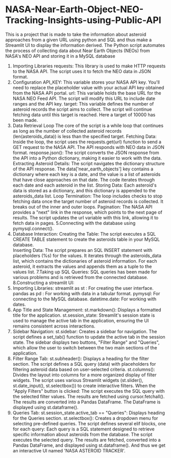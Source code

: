 # NASA-Near-Earth-Object-NEO-Tracking-Insights-using-Public-API
This is a project that is made to take the information about asteroid approaches from a given URL using python and SQL and thus make a Streamlit UI to display the information derived.
The Python script automates the process of collecting data about Near Earth Objects (NEOs) from NASA's NEO API and storing it in a MySQL database
1. Importing Libraries
requests: This library is used to make HTTP requests to the NASA API. The script uses it to fetch the NEO data in JSON format.
2. Configuration
API_KEY:  This variable stores your NASA API key.  You'll need to replace the placeholder value with your actual API key obtained from the NASA API portal.
url: This variable holds the base URL for the NASA NEO Feed API.  The script will modify this URL to include date ranges and the API key.
target: This variable defines the number of asteroid records the script aims to collect. The script will continue fetching data until this target is reached.
Here a target of 10000 has been made.
4. Data Retrieval Loop
The core of the script is a while loop that continues as long as the number of collected asteroid records (len(asteroids_data)) is less than the specified target.
Fetching Data:
Inside the loop, the script uses the requests.get(url) function to send a GET request to the NASA API.  The API responds with NEO data in JSON format.
response.json():  The script converts the JSON response from the API into a Python dictionary, making it easier to work with the data.
Extracting Asteroid Details:
The script navigates the dictionary structure of the API response.  The  data['near_earth_objects']  key contains a dictionary where each key is a date, and the value is a list of asteroids that have close approaches on that date.
The code iterates through each date and each asteroid in the list.
Storing Data:
Each asteroid's data is stored as a dictionary, and this dictionary is appended to the asteroids_data list.
Loop Termination:
The loop includes checks to stop fetching data once the target number of asteroid records is collected.  It breaks out of the inner and outer loops.
Pagination:
 The NASA API provides a "next" link in the response, which points to the next page of results. The script updates the url variable with this link, allowing it to fetch data in pages.
5.Connecting with the database using pymysql.connect().
6. Database Interaction:
Creating the Table:
The script executes a SQL CREATE TABLE statement to create the asteroids table in your MySQL database.  
Inserting Data:
The script prepares an SQL INSERT statement with placeholders (%s) for the values.
It iterates through the asteroids_data list, which contains the dictionaries of asteroid information.
For each asteroid, it extracts the values and appends them as a tuple to the values list.
7.Taking up SQL Queries:
SQL queries has been made for various problems and is retrieved from the connected database.
8.Constructing a streamlit UI:
1. Importing Libraries:
streamlit as st : For creating the user interface.
pandas as pd : For working with data in a tabular format.
pymysql:  For connecting to the MySQL database.
datetime.date: For working with dates.
2.  App Title and State Management:
st.markdown():  Displays a formatted title for the application.
st.session_state: Streamlit's session state is used to manage the active tab in the application, ensuring the UI remains consistent across interactions.
3.  Sidebar Navigation:
st.sidebar:  Creates a sidebar for navigation.
The script defines a set_tab() function to update the active tab in the session state.
The sidebar displays two buttons, "Filter Range" and "Queries", which allow the user to switch between the two main sections of the application.
4.  Filter Range Tab:
st.subheader():  Displays a heading for the filter section.
The script defines a SQL query (data) with placeholders for filtering asteroid data based on user-selected criteria.
st.columns():  Divides the layout into columns for a more organized display of filter widgets.
The script uses various Streamlit widgets (st.slider(), st.date_input(), st.selectbox()) to create interactive filters.
When the "Apply Filters" button is clicked:
The script executes the SQL query with the selected filter values.
The results are fetched using cursor.fetchall().
The results are converted into a Pandas DataFrame.
The DataFrame is displayed using st.dataframe().
5. Queries Tab:
st.session_state.active_tab == "Queries": Displays heading for the Queries section.
st.selectbox():  Creates a dropdown menu for selecting pre-defined queries.
The script defines several elif blocks, one for each query:
Each query is a SQL statement designed to retrieve specific information about asteroids from the database.
The script executes the selected query.
The results are fetched, converted into a Pandas DataFrame, and displayed using st.dataframe().
And thus we get an interactive UI named 'NASA ASTEROID TRACKER'.


